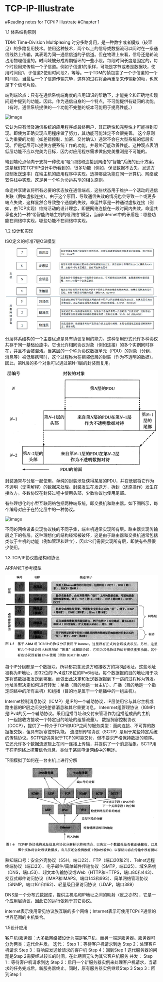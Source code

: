 # TCP-IP-Illustrate
#Reading notes for TCP/IP Illustrate
#Chapter 1

1.1 体系结构原则

  TDM: Time-Division Multiplexing 时分多路复用，是一种数字或者模拟（较罕见）的多路复用技术。使用这种技术，两个以上的信号或数据流可以同时在一条通信线路上传输，其表现为同一通信信道的子信道。但在物理上来看，信号还是轮流占用物理信道的。时间域被分成周期循环的一些小段，每段时间长度是固定的，每个时段用来传输一个子信道。例如子信道1的采样，可能是字节或者是数据块，使用时间段1，子信道2使用时间段2，等等。一个TDM的帧包含了一个子信道的一个时间段，当最后一个子信道传输完毕，这样的过程将会再重复来传输新的帧，也就是下个信号片段。

  端到端论点：只有在通信系统端角度的应用知识的帮助下，才能完全和正确地实现问题中提到的功能。因此，作为通信自身的一个特点，不可能提供有疑问的功能。（有时，通信系统提供的一个功能不完整的版本可能用于提高性能。）
  
   ![image](http://github.com/Gaojiuru/TCP-IP-Illustrate/raw/master/images/picture1.jpg)
  
  它认为只有涉及通信系统的应用程序或最终用户，其正确性和完整性才可能得到实现。即使为正确实现应用程序做了努力，其功能可能注定不会很完善。
这个原则认为重要的功能（如差错控制、加密、交付确认）通常不会在大型系统的低层实现。但是低层可以提供方便系统工作的功能，并最终可能改善性能。这种观点表明低层功能不应以完美为目标，因为对应用程序需求做出完美推测是不可能的。

  端到端论点倾向于支持一种使用“哑”网络和连接到网络的“智能”系统的设计方案。这是我们在TCP/IP设计中所看到的，很多功能（例如，保证数据不丢失、发送方控制发送速率）在端主机的应用程序中实现。选择哪些功能在同一计算机、网络或软件栈中实现，这是另一个称为命运共享的相关原则。

  命运共享建议将所有必要的状态放在通信端点，这些状态用于维护一个活动的通信关联（例如虚拟连接）。由于这个原因，导致通信失效的情况也会导致一个或更多端点失效，这样显然会导致整个通信的失败。命运共享是一种通过虚拟连接（例如，由TCP实现）维持活动的设计理念，即便网络连接在一段时间内失效。命运共享也支持一种“带智能终端主机的哑网络”模型，当前Internet中的矛盾是：哪些功能在网络中实现，哪些功能不在网络中实现。

1.2 设计和实现

  ISO定义的标准7层OSI模型
 
 ![image](http://github.com/Gaojiuru/TCP-IP-Illustrate/raw/master/images/OSI模型.jpg)

  分层体系结构的一个主要优点是具有协议复用的能力。这种复用形式允许多种协议共存于同一基础设施中。它也允许相同协议对象（例如连接）的多个实例同时存在，并且不会被混淆。当某层的一个称为协议数据单元（PDU）的对象（分组、消息等）被低层携带时，这个过程称为在相邻低层的封装（作为不透明的数据）。因此，第N层的多个对象可以通过第N-1层的封装而复用。

![image](http://github.com/Gaojiuru/TCP-IP-Illustrate/raw/master/images/封装.png)

  封装通常与分层一起使用。单纯的封装涉及获得某层的PDU，并在低层将它作为不透明（无需解释）的数据来处理。封装发生在发送方，拆封（还原操作）发生在接收方。多数协议在封装过程中使用头部，少数协议也使用尾部。
  
  有些理想化的小型互联网络包括两种端系统，即交换机和路由器。如下图所示，每个编号对应于在特定层中的一种协议。
  
  ![image](http://github.com/Gaojiuru/TCP-IP-Illustrate/raw/master/images/picture2.png)
  
  不同的网络设备实现协议栈的不同子集，端主机通常实现所有层。路由器实现传输层之下的各层。这种理想化的结构经常被破坏，这是由于路由器和交换机通常包括类似于主机的功能（例如管理和建立），因此它们需要实现所有层，即使有些层很少使用。

1.3 TCP/IP协议族结构和协议

ARPANET参考模型

![image](http://github.com/Gaojiuru/TCP-IP-Illustrate/raw/master/images/ARPANET参考模型.png)
  
  每个IP分组都是一个数据块，所以都包含发送方和接收方的第3层地址，这些地址被称为IP地址，即32位的IPv4或128位的IPv6地址。每个数据报的目的地址用于决定将该数据报发送到哪里，而做出此决定和发送数据报到下一跳的过程称为转发。地址类型决定如何进行转发：单播（目的地是一台主机）、广播（目的地是一个指定网络中的所有主机）和组播（目的地是属于一个组播中的一组主机）。
  
  Internet控制消息协议（ICMP）是IP的一个辅助协议，IP层使用它与其它主机或路由器的IP层之间交换差错消息和其它重要消息。
  Intenrnet组管理协议（IGMP）是IPv4的另一个辅助协议。采用组播寻址和交付来管理作为组播组成员的主机（一组接收方接收一个特定目的地址的组播流量）。
  数据拥塞控制协议（DCCP），提供了一种介于TCP和UDP之间的服务类型：面向连接、不可靠的数据报交换，但具有拥塞控制功能。
  流控制传输协议（SCTP）是用于某些特定系统的传输协议。SCTP提供类似于TCP的可靠交付，但不要求严格保持数据的顺序。它还允许多个数据流逻辑上在同一连接上传输，并提供了一个消息抽象。SCTP用于在IP网络上携带信令消息，类似于某些电话网络中的用途。
  
  下图模拟了如何在一台主机上进行分解
  
  ![image](http://github.com/Gaojiuru/TCP-IP-Illustrate/raw/master/images/picture3.png)
  
  熟知端口号：安全外壳协议（SSH，端口22）、FTP（端口20和21）、Telnet远程终端协议（端口23）、电子邮件/简单邮件传输协议（SMTP，端口25）、域名系统（DNS，端口53）、超文本传输协议或Web（HTTP和HTTPS，端口80和443）、交互式邮件访问协议（IMAP和IMAPS，端口143和993）、简单网络管理协议（SNMP，端口161和162）、轻量级目录访问协议（LDAP，端口389）
  
  DNS是一个分布式数据库，提供主机名和IP地址之间的映射（反之亦然），它是一个应用层协议，因此它的运行依赖于其它协议。
  
  internet表示使用常见协议族互联的多个网络；Internet表示可使用TCP/IP通信的世界范围的主机集合。
  
  1.5设计应用
  
  客户机/服务器：大多数网络被设计为端是客户机，而另一端是服务器。服务器可分为两类：迭代合并发。
  迭代：
  Step 1：等待客户机请求到达
  Step 2：处理客户机请求
  Step 3：将响应发送给请求的客户机
  Step 4：回到Step 1
  迭代服务器的问题是Step 2需要经过较长的时间。在此期间无法为其它客户机服务
  并发：
  Step 1：等待客户机请求到达
  Step 2：启用一个新服务器实例来处理客户机请求，当请求的任务完成后，新服务器终止。同时，原有服务器实例继续Step 3
  Step 3：回到Step 1
 
  
  
  
  
  
